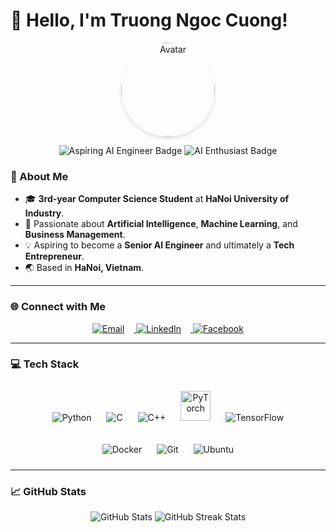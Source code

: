 # 👋 Hello, I'm Truong Ngoc Cuong!

<p align="center">
  <img src="https://avatars.githubusercontent.com/u/147835234?v=4" alt="Avatar" style="width:150px; height:150px; border-radius:50%; box-shadow: 0px 4px 6px rgba(0, 0, 0, 0.1);" />
</p>

<p align="center">
  <img src="https://img.shields.io/badge/-Aspiring%20AI%20Engineer-blue?style=for-the-badge&logo=artstation&logoColor=white" alt="Aspiring AI Engineer Badge"/>
  <img src="https://img.shields.io/badge/-AI%20Enthusiast-orange?style=for-the-badge&logo=codeigniter&logoColor=white" alt="AI Enthusiast Badge"/>
</p>

### 🌟 About Me
- 🎓 **3rd-year Computer Science Student** at **HaNoi University of Industry**.
- 🚀 Passionate about **Artificial Intelligence**, **Machine Learning**, and **Business Management**.
- 💡 Aspiring to become a **Senior AI Engineer** and ultimately a **Tech Entrepreneur**.
- 🌏 Based in **HaNoi, Vietnam**.


---

### 🌐 Connect with Me  
<p align="center">
  <a href="mailto:cuongtn.dekiru@gmail.com" target="_blank">
    <img src="https://img.icons8.com/fluency/48/email.png" alt="Email" style="margin-right: 15px;" />
  </a>
  <a href="https://www.linkedin.com/in/cuong-truong-ngoc-b64a522a8/" target="_blank">
    <img src="https://img.icons8.com/fluency/48/linkedin.png" alt="LinkedIn" style="margin-right: 15px;" />
  </a>
  <a href="https://www.facebook.com/cuong.truongngoc.144" target="_blank">
    <img src="https://img.icons8.com/fluency/48/facebook-new.png" alt="Facebook" />
  </a>
</p>

---

### 💻 Tech Stack
<p align="center">
  <!-- Programming Languages -->
  <img src="https://img.icons8.com/color/48/python--v1.png" alt="Python" style="margin: 10px;" />
  <img src="https://img.icons8.com/color/48/c-programming.png" alt="C" style="margin: 10px;" />
  <img src="https://img.icons8.com/color/48/c-plus-plus-logo.png" alt="C++" style="margin: 10px;" />
    <img src="https://upload.wikimedia.org/wikipedia/commons/1/10/PyTorch_logo_icon.svg" alt="PyTorch" style="margin: 10px; width:48px;" />
  <img src="https://img.icons8.com/color/48/tensorflow.png" alt="TensorFlow" style="margin: 10px;" />
</p>

<p align="center">
  <!-- Tools -->
  <img src="https://img.icons8.com/fluency/48/docker.png" alt="Docker" style="margin: 10px;" />
  <img src="https://img.icons8.com/color/48/git.png" alt="Git" style="margin: 10px;" />
  <img src="https://img.icons8.com/color/48/ubuntu--v1.png" alt="Ubuntu" style="margin: 10px;" />
</p>

---

### 📈 GitHub Stats  
<p align="center">
  <img src="https://github-readme-stats.vercel.app/api?username=KittoDekiru1406&show_icons=true&theme=radical" alt="GitHub Stats" />
  <img src="https://github-readme-streak-stats.herokuapp.com/?user=KittoDekiru1406&theme=radical" alt="GitHub Streak Stats" />
</p>




